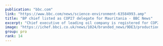 ```yaml
---
publication: "bbc.com"
link: "https://www.bbc.com/news/science-environment-63584993.amp"
title: "BP chief listed as COP27 delegate for Mauritania - BBC News"
excerpt: "Chief executive of leading oil company is registered for COP27 as a delegate from poor African nation."
image: "https://ichef.bbci.co.uk/news/1024/branded_news/9DE3/production/_127591404_8b02a6d3109de19484839f21a08d34e1284f7485.jpg"
group: pro
rank: 14
---
```

